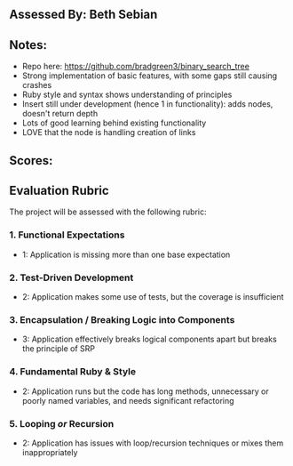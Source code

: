 ## Assessed By: Beth Sebian

## Notes:
* Repo here: https://github.com/bradgreen3/binary_search_tree
* Strong implementation of basic features, with some gaps still causing crashes
* Ruby style and syntax shows understanding of principles
* Insert still under development (hence 1 in functionality): adds nodes, doesn't return depth
* Lots of good learning behind existing functionality
* LOVE that the node is handling creation of links

## Scores:

## Evaluation Rubric
The project will be assessed with the following rubric:

### 1. Functional Expectations
* 1: Application is missing more than one base expectation

### 2. Test-Driven Development
* 2: Application makes some use of tests, but the coverage is insufficient

### 3. Encapsulation / Breaking Logic into Components
* 3: Application effectively breaks logical components apart but breaks the principle of SRP

### 4. Fundamental Ruby & Style
* 2:  Application runs but the code has long methods, unnecessary or poorly named variables, and needs significant refactoring

### 5. Looping *or* Recursion
* 2: Application has issues with loop/recursion techniques or mixes them inappropriately
